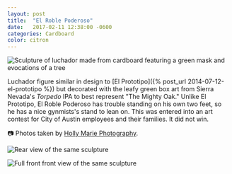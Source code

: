 ```yaml
---
layout: post
title:  "El Roble Poderoso"
date:   2017-02-11 12:38:00 -0600
categories: Cardboard
color: citron
---
```


![Sculpture of luchador made from cardboard featuring a green mask and evocations of a tree](https://live.staticflickr.com/65535/50776372962_1d4ba68c43_b.jpg)

<!--more-->

Luchador figure similar in design to [El Prototipo]({% post_url 2014-07-12-el-prototipo %}) but decorated with the leafy green box art from Sierra Nevada's _Torpedo_ IPA to best represent "The Mighty Oak." Unlike El Prototipo, El Roble Poderoso has trouble standing on his own two feet, so he has a nice gynmists's stand to lean on. This was entered into an art contest for City of Austin employees and their families. It did not win.

📷 Photos taken by [Holly Marie Photography](https://hollymarie.photo/).

![Rear view of the same sculpture](https://live.staticflickr.com/65535/50776373152_bb824b96d8_b.jpg)

![Full front front view of the same sculpture](https://live.staticflickr.com/65535/50775505138_fe0394a773_b.jpg)
